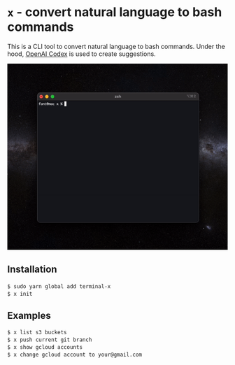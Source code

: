 
# `x` - convert natural language to bash commands

This is a CLI tool to convert natural language to bash commands. Under the hood, [OpenAI Codex](https://openai.com/blog/openai-codex) is used to create suggestions.

![X Preview](https://github.com/davidfant/terminal-x/blob/master/assets/preview.gif)

## Installation
```bash
$ sudo yarn global add terminal-x
$ x init
```

## Examples
```bash
$ x list s3 buckets
$ x push current git branch
$ x show gcloud accounts
$ x change gcloud account to your@gmail.com
```
